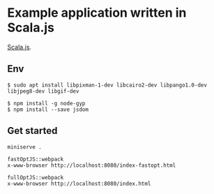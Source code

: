 # Example application written in Scala.js

[Scala.js](https://github.com/scala-js/scala-js).

## Env

```
$ sudo apt install libpixman-1-dev libcairo2-dev libpango1.0-dev libjpeg8-dev libgif-dev

$ npm install -g node-gyp
$ npm install --save jsdom
```
## Get started

```
miniserve .
```

```
fastOptJS::webpack
x-www-browser http://localhost:8080/index-fastopt.html

fullOptJS::webpack
x-www-browser http://localhost:8080/index.html
```
